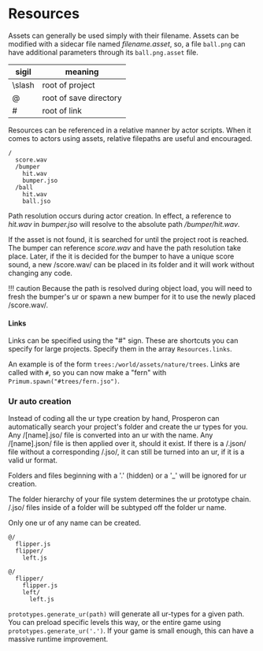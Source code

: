# Resources
Assets can generally be used simply with their filename. Assets can be modified with a sidecar file named *filename.asset*, so, a file `ball.png` can have additional parameters through its `ball.png.asset` file.

| sigil  | meaning                |
|--------|------------------------|
| \slash | root of project        |
| @      | root of save directory |
| #      | root of link           |

Resources can be referenced in a relative manner by actor scripts. When it comes to actors using assets, relative filepaths are useful and encouraged.

```
/
  score.wav
  /bumper
    hit.wav
    bumper.jso
  /ball
    hit.wav
    ball.jso
```

Path resolution occurs during actor creation. In effect, a reference to *hit.wav* in *bumper.jso* will resolve to the absolute path */bumper/hit.wav*.

If the asset is not found, it is searched for until the project root is reached. The bumper can reference *score.wav* and have the path resolution take place. Later, if the it is decided for the bumper to have a unique score sound, a new /score.wav/ can be placed in its folder and it will work without changing any code.

!!! caution
    Because the path is resolved during object load, you will need to fresh the bumper's ur or spawn a new bumper for it to use the newly placed /score.wav/.

#### Links
Links can be specified using the "#" sign. These are shortcuts you can specify for large projects. Specify them in the array `Resources.links`.

An example is of the form `trees:/world/assets/nature/trees`. Links are called with `#`, so you can now make a "fern" with `Primum.spawn("#trees/fern.jso")`.

### Ur auto creation
Instead of coding all the ur type creation by hand, Prosperon can automatically search your project's folder and create the ur types for you. Any /[name].jso/ file is converted into an ur with the name. Any /[name].json/ file is then applied over it, should it exist. If there is a /.json/ file without a corresponding /.jso/, it can still be turned into an ur, if it is a valid ur format.

Folders and files beginning with a '.' (hidden) or a '_' will be ignored for ur creation.

The folder hierarchy of your file system determines the ur prototype chain. /.jso/ files inside of a folder will be subtyped off the folder ur name.

Only one ur of any name can be created.

```
@/
  flipper.js
  flipper/
    left.js

@/
  flipper/
    flipper.js
    left/
      left.js
```

`prototypes.generate_ur(path)` will generate all ur-types for a given path. You can preload specific levels this way, or the entire game using `prototypes.generate_ur('.')`. If your game is small enough, this can have a massive runtime improvement.
